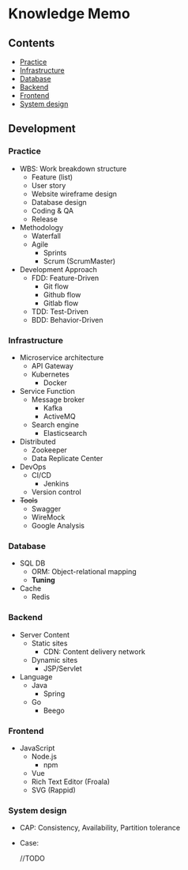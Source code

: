 # Knowledge Memo

## Contents

- [Practice](#practice)
- [Infrastructure](#infrastructure)
- [Database](#database)
- [Backend](#backend)
- [Frontend](#frontend)
- [System design](#system-design)

## Development

### Practice

- WBS: Work breakdown structure
  - Feature (list)
  - User story
  - Website wireframe design
  - Database design
  - Coding & QA
  - Release
- Methodology
  - Waterfall
  - Agile
    - Sprints
    - Scrum (ScrumMaster)
- Development Approach
  - FDD: Feature-Driven
    - Git flow
    - Github flow
    - Gitlab flow
  - TDD: Test-Driven
  - BDD: Behavior-Driven

### Infrastructure

- Microservice architecture
  - API Gateway
  - Kubernetes
    - Docker
- Service Function
  - Message broker
    - Kafka
    - ActiveMQ
  - Search engine
    - Elasticsearch
- Distributed
  - Zookeeper
  - Data Replicate Center
- DevOps
  - CI/CD
    - Jenkins
  - Version control
- <s>Tools</s>
  - Swagger
  - WireMock
  - Google Analysis

### Database

- SQL DB
  - ORM: Object-relational mapping
  - <strong>Tuning</strong>
- Cache
  - Redis

### Backend

- Server Content
  - Static sites
    - CDN: Content delivery network
  - Dynamic sites
    - JSP/Servlet
- Language
  - Java
    - Spring
  - Go
    - Beego

### Frontend

- JavaScript
  - Node.js
    - npm
  - Vue
  - Rich Text Editor (Froala)
  - SVG (Rappid)

### System design

- CAP: Consistency, Availability, Partition tolerance
- Case:

  //TODO

